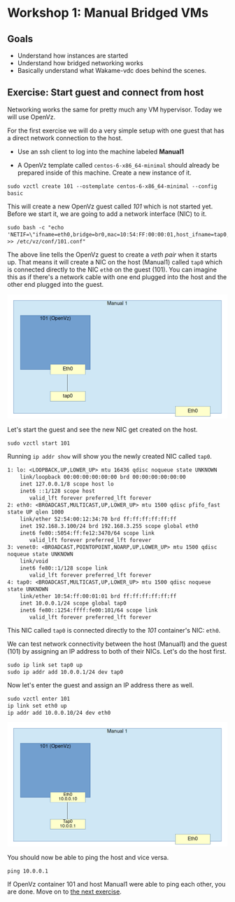 # Workshop 1: Manual Bridged VMs

## Goals

* Understand how instances are started
* Understand how bridged networking works
* Basically understand what Wakame-vdc does behind the scenes.

## Exercise: Start guest and connect from host

Networking works the same for pretty much any VM hypervisor. Today we will use OpenVz.

For the first exercise we will do a very simple setup with one guest that has a direct network connection to the host.

* Use an ssh client to log into the machine labeled **Manual1**

* A OpenVz template called `centos-6-x86_64-minimal` should already be prepared inside of this machine. Create a new instance of it.

```
sudo vzctl create 101 --ostemplate centos-6-x86_64-minimal --config basic
```

This will create a new OpenVz guest called *101* which is not started yet. Before we start it, we are going to add a network interface (NIC) to it.

```
sudo bash -c "echo 'NETIF=\"ifname=eth0,bridge=br0,mac=10:54:FF:00:00:01,host_ifname=tap0,host_mac=10:54:FF:00:01:01\"' >> /etc/vz/conf/101.conf"
```

The above line tells the OpenVz guest to create a *veth pair* when it starts up. That means it will create a NIC on the host (Manual1) called `tap0` which is connected directly to the NIC `eth0` on the guest (101). You can imagine this as if there's a network cable with one end plugged into the host and the other end plugged into the guest.

![OpenVz container 101 with tap0](../images/01_01_101-tap0.png)

Let's start the guest and see the new NIC get created on the host.

```
sudo vzctl start 101
```

Running `ip addr show` will show you the newly created NIC called `tap0`.

```
1: lo: <LOOPBACK,UP,LOWER_UP> mtu 16436 qdisc noqueue state UNKNOWN 
    link/loopback 00:00:00:00:00:00 brd 00:00:00:00:00:00
    inet 127.0.0.1/8 scope host lo
    inet6 ::1/128 scope host 
       valid_lft forever preferred_lft forever
2: eth0: <BROADCAST,MULTICAST,UP,LOWER_UP> mtu 1500 qdisc pfifo_fast state UP qlen 1000
    link/ether 52:54:00:12:34:70 brd ff:ff:ff:ff:ff:ff
    inet 192.168.3.100/24 brd 192.168.3.255 scope global eth0
    inet6 fe80::5054:ff:fe12:3470/64 scope link 
       valid_lft forever preferred_lft forever
3: venet0: <BROADCAST,POINTOPOINT,NOARP,UP,LOWER_UP> mtu 1500 qdisc noqueue state UNKNOWN 
    link/void 
    inet6 fe80::1/128 scope link 
       valid_lft forever preferred_lft forever
4: tap0: <BROADCAST,MULTICAST,UP,LOWER_UP> mtu 1500 qdisc noqueue state UNKNOWN 
    link/ether 10:54:ff:00:01:01 brd ff:ff:ff:ff:ff:ff
    inet 10.0.0.1/24 scope global tap0
    inet6 fe80::1254:ffff:fe00:101/64 scope link 
       valid_lft forever preferred_lft forever
```

This NIC called `tap0` is connected directly to the *101* container's NIC: `eth0`.

We can test network connectivity between the host (Manual1) and the guest (101) by assigning an IP address to both of their NICs. Let's do the host first.

```
sudo ip link set tap0 up
sudo ip addr add 10.0.0.1/24 dev tap0
```

Now let's enter the guest and assign an IP address there as well.

```
sudo vzctl enter 101
ip link set eth0 up
ip addr add 10.0.0.10/24 dev eth0
```

![IP addressed assigned](../images/01_01_101-tap0_ip_assigned.png)

You should now be able to ping the host and vice versa.

```
ping 10.0.0.1
```

If OpenVz container 101 and host Manual1 were able to ping each other, you are done. Move on to [the next exercise](02_single_host_bridge.md).
